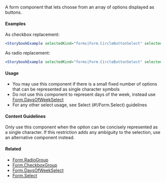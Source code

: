 A form component that lets choose from an array of options displayed as buttons.

#### Examples

As checkbox replacement:

```jsx noeditor
<StorybookExample selectedKind="forms|Form.CircleButtonSelect" selectedStory="checkbox" />
```

As radio replacement:

```jsx noeditor
<StorybookExample selectedKind="forms|Form.CircleButtonSelect" selectedStory="radio" />
```

#### Usage

- You may use this component if there is a small fixed number of options that can be represented as single character symbols
- Do not use this component to represent days of the week, instead use [Form.DaysOfWeekSelect](#!/Form.DaysOfWeekSelect)
- For any other select usage, see Select (#!/Form.Select) guidelines

#### Content Guidelines

Only use this component when the option can be concisely represented as a single character. If this restriction adds any
ambiguity to the selection, use an alternative component instead.

#### Related

- [Form.RadioGroup](#!/Form.RadioGroup)
- [Form.CheckboxGroup](#!/Form.CheckboxGroup)
- [Form.DaysOfWeekSelect](#!/Form.DaysOfWeekSelect)
- [Form.Select](#!/Form.Select)
